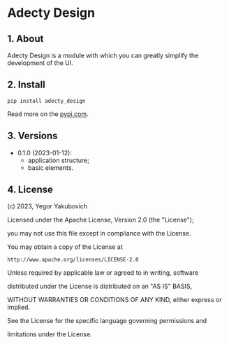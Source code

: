 # Adecty Design

## 1. About

Adecty Design is a module with which you can greatly simplify the development of the UI.

## 2. Install

```pip install adecty_design```

Read more on the [pypi.com](https://pypi.org/project/adecty-design/).


## 3. Versions

- 0.1.0 (2023-01-12):
    - application structure;
    - basic elements.

## 4. License

(c) 2023, Yegor Yakubovich

Licensed under the Apache License, Version 2.0 (the "License");

you may not use this file except in compliance with the License.

You may obtain a copy of the License at

    http://www.apache.org/licenses/LICENSE-2.0

Unless required by applicable law or agreed to in writing, software

distributed under the License is distributed on an "AS IS" BASIS,

WITHOUT WARRANTIES OR CONDITIONS OF ANY KIND, either express or implied.

See the License for the specific language governing permissions and

limitations under the License.
